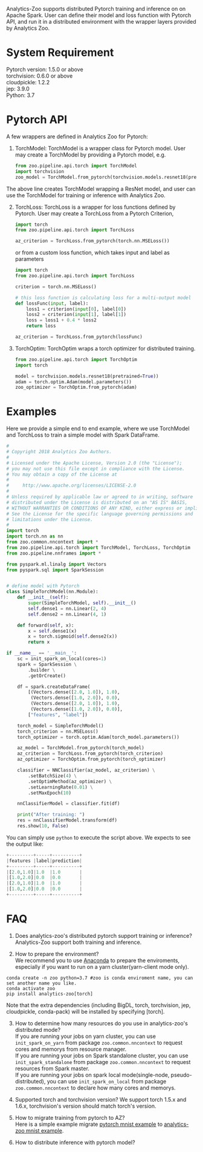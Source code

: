 Analytics-Zoo supports distributed Pytorch training and inference on on Apache Spark. User can
define their model and loss function with Pytorch API, and run it in a distributed environment
with the wrapper layers provided by Analytics Zoo.

# System Requirement
Pytorch version: 1.5.0 or above  
torchvision: 0.6.0 or above  
cloudpickle: 1.2.2  
jep: 3.9.0  
Python: 3.7  

# Pytorch API

A few wrappers are defined in Analytics Zoo for Pytorch:

1. TorchModel: TorchModel is a wrapper class for Pytorch model.
User may create a TorchModel by providing a Pytorch model, e.g.
    ```python
    from zoo.pipeline.api.torch import TorchModel
    import torchvision
    zoo_model = TorchModel.from_pytorch(torchvision.models.resnet18(pretrained=True))
    ```
The above line creates TorchModel wrapping a ResNet model, and user can use the TorchModel for
training or inference with Analytics Zoo.

2. TorchLoss: TorchLoss is a wrapper for loss functions defined by Pytorch.
User may create a TorchLoss from a Pytorch Criterion, 
    ```python
    import torch
    from zoo.pipeline.api.torch import TorchLoss
    
    az_criterion = TorchLoss.from_pytorch(torch.nn.MSELoss())
    ```
    or from a custom loss function, which takes input and label as parameters

    ```python
    import torch
    from zoo.pipeline.api.torch import TorchLoss
    
    criterion = torch.nn.MSELoss()

    # this loss function is calculating loss for a multi-output model
    def lossFunc(input, label):
        loss1 = criterion(input[0], label[0])
        loss2 = criterion(input[1], label[1])
        loss = loss1 + 0.4 * loss2
        return loss
    
    az_criterion = TorchLoss.from_pytorch(lossFunc)
    ```
    
3. TorchOptim: TorchOptim wraps a torch optimizer for distributed training.
   ```python
   from zoo.pipeline.api.torch import TorchOptim
   import torch
   
   model = torchvision.models.resnet18(pretrained=True))
   adam = torch.optim.Adam(model.parameters())
   zoo_optimizer = TorchOptim.from_pytorch(adam)
   ```

# Examples
Here we provide a simple end to end example, where we use TorchModel and TorchLoss to
train a simple model with Spark DataFrame.
```python
#
# Copyright 2018 Analytics Zoo Authors.
#
# Licensed under the Apache License, Version 2.0 (the "License");
# you may not use this file except in compliance with the License.
# You may obtain a copy of the License at
#
#     http://www.apache.org/licenses/LICENSE-2.0
#
# Unless required by applicable law or agreed to in writing, software
# distributed under the License is distributed on an "AS IS" BASIS,
# WITHOUT WARRANTIES OR CONDITIONS OF ANY KIND, either express or implied.
# See the License for the specific language governing permissions and
# limitations under the License.
#
import torch
import torch.nn as nn
from zoo.common.nncontext import *
from zoo.pipeline.api.torch import TorchModel, TorchLoss, TorchOptim
from zoo.pipeline.nnframes import *

from pyspark.ml.linalg import Vectors
from pyspark.sql import SparkSession


# define model with Pytorch
class SimpleTorchModel(nn.Module):
    def __init__(self):
        super(SimpleTorchModel, self).__init__()
        self.dense1 = nn.Linear(2, 4)
        self.dense2 = nn.Linear(4, 1)

    def forward(self, x):
        x = self.dense1(x)
        x = torch.sigmoid(self.dense2(x))
        return x

if __name__ == '__main__':
    sc = init_spark_on_local(cores=1)
    spark = SparkSession \
        .builder \
        .getOrCreate()

    df = spark.createDataFrame(
        [(Vectors.dense([2.0, 1.0]), 1.0),
         (Vectors.dense([1.0, 2.0]), 0.0),
         (Vectors.dense([2.0, 1.0]), 1.0),
         (Vectors.dense([1.0, 2.0]), 0.0)],
        ["features", "label"])

    torch_model = SimpleTorchModel()
    torch_criterion = nn.MSELoss()
    torch_optimizer = torch.optim.Adam(torch_model.parameters())

    az_model = TorchModel.from_pytorch(torch_model)
    az_criterion = TorchLoss.from_pytorch(torch_criterion)
    az_optimizer = TorchOptim.from_pytorch(torch_optimizer)

    classifier = NNClassifier(az_model, az_criterion) \
        .setBatchSize(4) \
        .setOptimMethod(az_optimizer) \
        .setLearningRate(0.01) \
        .setMaxEpoch(10)

    nnClassifierModel = classifier.fit(df)

    print("After training: ")
    res = nnClassifierModel.transform(df)
    res.show(10, False)

```
You can simply use `python` to execute the script above. We expects to see the output like:
```python
+---------+-----+----------+
|features |label|prediction|
+---------+-----+----------+
|[2.0,1.0]|1.0  |1.0       |
|[1.0,2.0]|0.0  |0.0       |
|[2.0,1.0]|1.0  |1.0       |
|[1.0,2.0]|0.0  |0.0       |
+---------+-----+----------+
```

# FAQ
1. Does analytics-zoo's distributed pytorch support training or inference?  
Analytics-Zoo support both training and inference.

2. How to prepare the environment?  
We recommend you to use [Anaconda](https://www.anaconda.com/distribution/#linux) to prepare the enviroments, especially if you want to run on a yarn cluster(yarn-client mode only). 
```
conda create -n zoo python=3.7 #zoo is conda enviroment name, you can set another name you like.
conda activate zoo
pip install analytics-zoo[torch]
```  
Note that the extra dependencies (including BigDL, torch, torchvision, jep, cloudpickle, conda-pack) will be installed by specifying [torch].  

3. How to determine how many resources do you use in analytics-zoo's distributed mode?  
If you are running your jobs on yarn cluster, you can use `init_spark_on_yarn` from package `zoo.common.nncontext` to request cores and memorys from resource manager.  
If you are running your jobs on Spark standalone cluster, you can use `init_spark_standalone` from package `zoo.common.nncontext` to request resources from Spark master.  
If you are running your jobs on spark local mode(single-node, pseudo-distributed), you can use `init_spark_on_local` from package `zoo.common.nncontext` to declare how many cores and memorys.

4. Supported torch and torchvision version?
We support torch 1.5.x and 1.6.x, torchvision's version should match torch's version.  

5. How to migrate training from pytorch to AZ?  
Here is a simple example migrate [pytorch mnist example](https://github.com/pytorch/examples/blob/60108edfa3838a823220e16428cb5f98e8e88d53/mnist/main.py) to [analytics-zoo mnist example](https://github.com/intel-analytics/analytics-zoo/tree/master/pyzoo/zoo/examples/pytorch/train/mnist).
 

6. How to distribute inference with pytorch model?  

